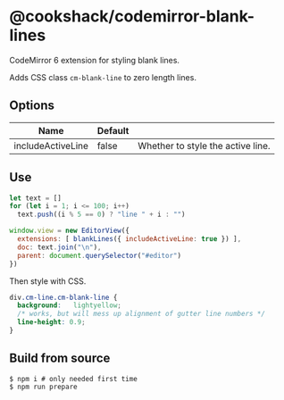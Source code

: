 # @cookshack/codemirror-blank-lines

CodeMirror 6 extension for styling blank lines.

Adds CSS class `cm-blank-line` to zero length lines.

## Options

| Name               | Default |                                              |
|--------------------|---------|----------------------------------------------|
| includeActiveLine  |   false | Whether to style the active line.            |

## Use

```javascript
let text = []
for (let i = 1; i <= 100; i++)
  text.push((i % 5 == 0) ? "line " + i : "")

window.view = new EditorView({
  extensions: [ blankLines({ includeActiveLine: true }) ],
  doc: text.join("\n"),
  parent: document.querySelector("#editor")
})
```

Then style with CSS.
```css
div.cm-line.cm-blank-line {
  background: ￼￼lightyellow;
  /* works, but will mess up alignment of gutter line numbers */
  line-height: 0.9;
}
```

## Build from source

```
$ npm i # only needed first time
$ npm run prepare
```
